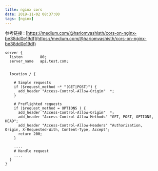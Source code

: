 ```yaml
---
title: nginx cors
date: 2019-11-02 08:37:00
tags: [nginx]
---
```


参考链接 : [https://medium.com/@hariomvashisth/cors-on-nginx-be38dd0e19df](https://medium.com/@hariomvashisth/cors-on-nginx-be38dd0e19df)

```
server {
  listen        80;
  server_name   api.test.com;


  location / {

    # Simple requests
    if ($request_method ~* "(GET|POST)") {
      add_header "Access-Control-Allow-Origin"  *;
    }

    # Preflighted requests
    if ($request_method = OPTIONS ) {
      add_header "Access-Control-Allow-Origin"  *;
      add_header "Access-Control-Allow-Methods" "GET, POST, OPTIONS, HEAD";
      add_header "Access-Control-Allow-Headers" "Authorization, Origin, X-Requested-With, Content-Type, Accept";
      return 200;
    }

    ....
    # Handle request
    ....
  }
}
```
